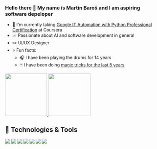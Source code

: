 ### Hello there :wave: My name is Martin Baroš and I am aspiring software depeloper

- 🧠 I'm currently taking [Google IT Automation with Python Professional Certification](https://www.coursera.org/professional-certificates/google-it-automation) at Coursera
- :chart_with_upwards_trend: Passionate about AI and software development in general
- :pencil2: UI/UX Designer
- ⚡ Fun facts:
  - :headphones: I have been playing the drums for 14 years
  - :black_joker: I have been doing [magic tricks  for the last 5 years](https://www.instagram.com/mnmkemnm/)
  
<a href="https://github.com/martinbaros">
<img height="137.3px"  src = "https://github-readme-stats.vercel.app/api/top-langs?username=martinbaros&count_private=true&hide_border=true&title_color=ffffff&text_color=c9cacc&layout=compact&icon_color=2bbc8a&bg_color=1d1f21"/>
</a>  

<a href="https://github.com/martinbaros">
<img height="137.3px" src = "https://github-readme-stats.vercel.app/api?username=martinbaros&count_private=true&hide_border=true&title_color=ffffff&text_color=c9cacc&icon_color=2bbc8a&bg_color=1d1f21&hide=stars,prs,issues,contribs"/>  
</a>

## 🔧 Technologies & Tools
![](https://img.shields.io/badge/Editor-Atom-informational?style=flat&logo=atom&logoColor=white&color=2bbc8a)
![](https://img.shields.io/badge/Code-Python-informational?style=flat&logo=python&logoColor=white&color=2bbc8a)
![](https://img.shields.io/badge/Code-Cpp-informational?style=flat&logo=c%2B%2B&logoColor=white&color=2bbc8a)
![](https://img.shields.io/badge/Code-Flutter-informational?style=flat&logo=flutter&logoColor=white&color=2bbc8a)
![](https://img.shields.io/badge/Code-TypeScript-informational?style=flat&logo=typescript&logoColor=white&color=2bbc8a)
![](https://img.shields.io/badge/Code-Angular-informational?style=flat&logo=angular&logoColor=white&color=2bbc8a)
![](https://img.shields.io/badge/Tools-Red_Hat_OpenShift-informational?style=flat&logo=red-hat-open-shift&logoColor=white&color=2bbc8a)


<!--
**martinbaros/martinbaros** is a ✨ _special_ ✨ repository because its `README.md` (this file) appears on your GitHub profile.

Here are some ideas to get you started:
- 🔭 I’m currently working on ...
- 🌱 I’m currently learning ...
- 👯 I’m looking to collaborate on ...
- 🤔 I’m looking for help with ...
- 💬 Ask me about ...
- 📫 How to reach me: ...
- 😄 Pronouns: ...
- ⚡ Fun fact: ...
-->

